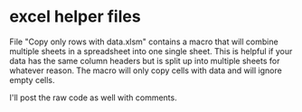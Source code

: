 # excel helper files
File "Copy only rows with data.xlsm" contains a macro that will combine multiple sheets in a spreadsheet into one single sheet. This is helpful if your data has the same column headers but is split up into multiple sheets for whatever reason. The macro will only copy cells with data and will ignore empty cells.

I'll post the raw code as well with comments.
